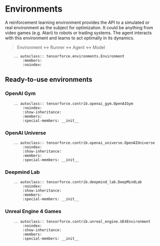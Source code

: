 Environments
============

A reinforcement learning environment provides the API to a simulated or real
environment as the subject for optimization. It could be anything from
video games (e.g. Atari) to robots or trading systems. The agent interacts
with this environment and learns to act optimally in its dynamics.

> Environment <-> Runner <-> Agent <-> Model

```eval_rst
    .. autoclass:: tensorforce.environments.Environment
        :members:
        :noindex:
```


Ready-to-use environments
-------------------------

### OpenAI Gym

```eval_rst
    .. autoclass:: tensorforce.contrib.openai_gym.OpenAIGym
        :noindex:
        :show-inheritance:
        :members:
        :special-members: __init__
```

### OpenAI Universe

```eval_rst
    .. autoclass:: tensorforce.contrib.openai_universe.OpenAIUniverse
        :noindex:
        :show-inheritance:
        :members:
        :special-members: __init__
```

### Deepmind Lab

```eval_rst
    .. autoclass:: tensorforce.contrib.deepmind_lab.DeepMindLab
        :noindex:
        :show-inheritance:
        :members:
        :special-members: __init__
```

### Unreal Engine 4 Games

```eval_rst
    .. autoclass:: tensorforce.contrib.unreal_engine.UE4Environment
        :noindex:
        :show-inheritance:
        :members:
        :special-members: __init__
```
